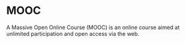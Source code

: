# MOOC
A Massive Open Online Course (MOOC) is an online course aimed at unlimited participation and open access via the web. 